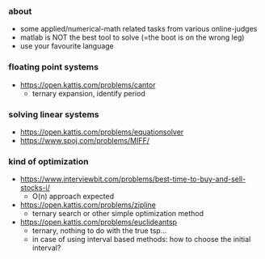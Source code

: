 ### about
- some applied/numerical-math related tasks from various online-judges 
- matlab is NOT the best tool to solve (=the boot is on the wrong leg)
- use your favourite language

### floating point systems
- https://open.kattis.com/problems/cantor
  - ternary expansion, identify period

### solving linear systems
- https://open.kattis.com/problems/equationsolver
- https://www.spoj.com/problems/MIFF/

### kind of optimization
- https://www.interviewbit.com/problems/best-time-to-buy-and-sell-stocks-i/
  - O(n) approach expected
- https://open.kattis.com/problems/zipline
  - ternary search or other simple optimization method
- https://open.kattis.com/problems/euclideantsp
  - ternary, nothing to do with the true tsp...
  - in case of using interval based methods: how to choose the initial interval?
